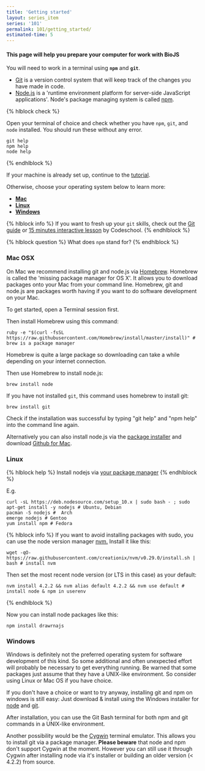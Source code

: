 ```yaml
---
title: 'Getting started'
layout: series_item
series: '101'
permalink: 101/getting_started/
estimated-time: 5
---
```


#### This page will help you prepare your computer for work with BioJS

You will need to work in a terminal using __`npm`__ and __`git`__. 
* [Git](https://github.com) is a version control system that will keep track of the changes you have made in code.
* [Node.js](http://nodejs.org) is a 'runtime environment platform for server-side JavaScript applications'. 
Node's package managing system is called [npm](https://www.npmjs.com).


{% hlblock check %}

Open your terminal of choice and check whether you have `npm`, `git`, and `node` installed. You should run these without
any error.

~~~
git help
npm help
node help
~~~

{% endhlblock %}

If your machine is already set up, continue to the [tutorial](/101/modularity).

Otherwise, choose your operating system below to learn more: 

- [__Mac__](#mac)
- [__Linux__](#linux)
- [__Windows__](#windows)


{% hlblock info %}
If you want to fresh up your `git` skills, check out the [Git guide](https://rogerdudler.github.io/git-guide/) or [15 minutes interactive lesson](https://try.github.io/levels/1/challenges/1) by Codeschool.
{% endhlblock %}

{% hlblock question %}
What does `npm` stand for?
{% endhlblock %}

<a name="mac"></a>

### Mac OSX

On Mac we recommend installing git and node.js via [Homebrew](http://brew.sh). Homebrew is called the 'missing package manager for OS X'. 
It allows you to download packages onto your Mac from your command line.
Homebrew, git and node.js are packages worth having if you want to do software development on your Mac.
  
To get started, open a Terminal session first.

Then install Homebrew using this command:

~~~
ruby -e "$(curl -fsSL https://raw.githubusercontent.com/Homebrew/install/master/install)" # brew is a package manager
~~~

Homebrew is quite a large package so downloading can take a while depending on your internet connection.

Then use Homebrew to install node.js:

~~~
brew install node
~~~

If you have not installed `git`, this command uses homebrew to install git:

~~~
brew install git
~~~

Check if the installation was successful by typing "git help" and "npm help" into the command line again.

Alternatively you can also install node.js via the [package installer](http://nodejs.org/download/) and  download [Github for Mac](https://mac.github.com/).


<a name="linux"></a>

### Linux

{% hlblock help %}
Install nodejs via [your package manager](https://github.com/joyent/node/wiki/installing-node.js-via-package-manager)
{% endhlblock %}

E.g.

~~~
curl -sL https://deb.nodesource.com/setup_10.x | sudo bash - ; sudo apt-get install -y nodejs # Ubuntu, Debian
pacman -S nodejs #  Arch
emerge nodejs # Gentoo
yum install npm # Fedora
~~~


{% hlblock info %}
If you want to avoid installing packages with sudo, you can use the node version manager [nvm.](https://github.com/creationix/nvm)
Install it like this:

~~~
wget -qO- https://raw.githubusercontent.com/creationix/nvm/v0.29.0/install.sh | bash # install nvm
~~~

Then set the most recent node version (or LTS in this case) as your default:

~~~
nvm install 4.2.2 && nvm alias default 4.2.2 && nvm use default # install node & npm in userenv
~~~

{% endhlblock %}

Now you can install node packages like this:

~~~
npm install drawrnajs
~~~

<a name="windows"></a>

### Windows

Windows is definitely not the preferred operating system for software development of this kind. So some additional 
and often unexpected effort will probably be necessary to get everything running. 
Be warned that some packages just assume that they have a UNIX-like environment. So consider using Linux or Mac OS if you have choice.

If you don't have a choice or want to try anyway, installing git and npm on windows is still easy:
Just download & install using the Windows installer for [node](http://nodejs.org/download/) and [git](https://git-scm.com/).

After installation, you can use the Git Bash terminal for both npm and git commands in a UNIX-like environment. 

Another possibility would be the [Cygwin](http://www.mcclean-cooper.com/valentino/cygwin_install/) terminal emulator. 
This allows you to install git via a package manager. **Please beware** that node and npm don't support Cygwin at the moment.
However you can still use it through Cygwin after installing node via it's installer or building an older version (< 4.2.2) from source.  
